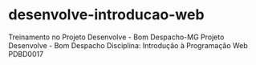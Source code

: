 # desenvolve-introducao-web
Treinamento no Projeto Desenvolve - Bom Despacho-MG
Projeto Desenvolve - Bom Despacho
Disciplina: Introdução à Programação Web
PDBD0017
